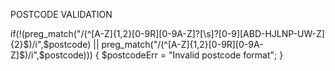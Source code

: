 POSTCODE VALIDATION

 if(!(preg_match("/(^[A-Z]{1,2}[0-9R][0-9A-Z]?[\s]?[0-9][ABD-HJLNP-UW-Z]{2}$)/i",$postcode) || preg_match("/(^[A-Z]{1,2}[0-9R][0-9A-Z]$)/i",$postcode))) {
  $postcodeErr = "Invalid postcode format";
}
